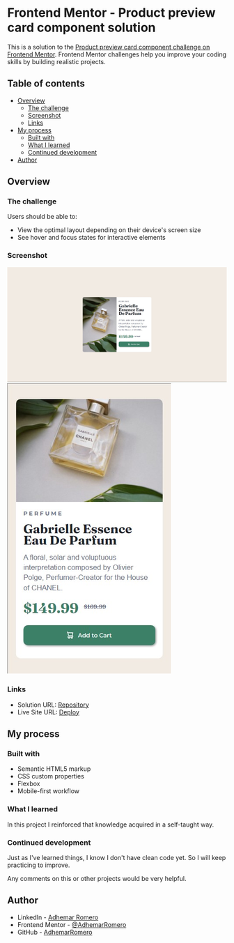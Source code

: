 # Frontend Mentor - Product preview card component solution

This is a solution to the [Product preview card component challenge on Frontend Mentor](https://www.frontendmentor.io/challenges/product-preview-card-component-GO7UmttRfa). Frontend Mentor challenges help you improve your coding skills by building realistic projects. 

## Table of contents

- [Overview](#overview)
  - [The challenge](#the-challenge)
  - [Screenshot](#screenshot)
  - [Links](#links)
- [My process](#my-process)
  - [Built with](#built-with)
  - [What I learned](#what-i-learned)
  - [Continued development](#continued-development)
- [Author](#author)

## Overview

### The challenge

Users should be able to:

- View the optimal layout depending on their device's screen size
- See hover and focus states for interactive elements

### Screenshot

![](./screenshots/desktop.jpg)
![](./screenshots/mobile.jpg)

### Links

- Solution URL: [Repository](https://your-solution-url.com)
- Live Site URL: [Deploy](https://your-live-site-url.com)

## My process

### Built with

- Semantic HTML5 markup
- CSS custom properties
- Flexbox
- Mobile-first workflow

### What I learned

In this project I reinforced that knowledge acquired in a self-taught way.

### Continued development

Just as I've learned things, I know I don't have clean code yet. So I will keep practicing to improve.

Any comments on this or other projects would be very helpful.

## Author

- LinkedIn - [Adhemar Romero](https://www.linkedin.com/in/adhemar-alessandro-romero-urbina/)
- Frontend Mentor - [@AdhemarRomero](https://www.frontendmentor.io/profile/AdhemarRomero)
- GitHub - [AdhemarRomero](https://github.com/AdhemarRomero)
